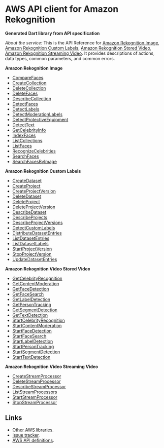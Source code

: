 # AWS API client for Amazon Rekognition

**Generated Dart library from API specification**

*About the service:*
This is the API Reference for <a
href="https://docs.aws.amazon.com/rekognition/latest/dg/images.html">Amazon
Rekognition Image</a>, <a
href="https://docs.aws.amazon.com/rekognition/latest/customlabels-dg/what-is.html">Amazon
Rekognition Custom Labels</a>, <a
href="https://docs.aws.amazon.com/rekognition/latest/dg/video.html">Amazon
Rekognition Stored Video</a>, <a
href="https://docs.aws.amazon.com/rekognition/latest/dg/streaming-video.html">Amazon
Rekognition Streaming Video</a>. It provides descriptions of actions, data
types, common parameters, and common errors.

<b>Amazon Rekognition Image</b>

<ul>
<li>
<a
href="https://docs.aws.amazon.com/rekognition/latest/APIReference/API_CompareFaces.html">CompareFaces</a>
</li>
<li>
<a
href="https://docs.aws.amazon.com/rekognition/latest/APIReference/API_CreateCollection.html">CreateCollection</a>
</li>
<li>
<a
href="https://docs.aws.amazon.com/rekognition/latest/APIReference/API_DeleteCollection.html">DeleteCollection</a>
</li>
<li>
<a
href="https://docs.aws.amazon.com/rekognition/latest/APIReference/API_DeleteFaces.html">DeleteFaces</a>
</li>
<li>
<a
href="https://docs.aws.amazon.com/rekognition/latest/APIReference/API_DescribeCollection.html">DescribeCollection</a>
</li>
<li>
<a
href="https://docs.aws.amazon.com/rekognition/latest/APIReference/API_DetectFaces.html">DetectFaces</a>
</li>
<li>
<a
href="https://docs.aws.amazon.com/rekognition/latest/APIReference/API_DetectLabels.html">DetectLabels</a>
</li>
<li>
<a
href="https://docs.aws.amazon.com/rekognition/latest/APIReference/API_DetectModerationLabels.html">DetectModerationLabels</a>
</li>
<li>
<a
href="https://docs.aws.amazon.com/rekognition/latest/APIReference/API_DetectProtectiveEquipment.html">DetectProtectiveEquipment</a>
</li>
<li>
<a
href="https://docs.aws.amazon.com/rekognition/latest/APIReference/API_DetectText.html">DetectText</a>
</li>
<li>
<a
href="https://docs.aws.amazon.com/rekognition/latest/APIReference/API_GetCelebrityInfo.html">GetCelebrityInfo</a>
</li>
<li>
<a
href="https://docs.aws.amazon.com/rekognition/latest/APIReference/API_IndexFaces.html">IndexFaces</a>
</li>
<li>
<a
href="https://docs.aws.amazon.com/rekognition/latest/APIReference/API_ListCollections.html">ListCollections</a>
</li>
<li>
<a
href="https://docs.aws.amazon.com/rekognition/latest/APIReference/API_ListFaces.html">ListFaces</a>
</li>
<li>
<a
href="https://docs.aws.amazon.com/rekognition/latest/APIReference/API_RecognizeCelebrities.html">RecognizeCelebrities</a>
</li>
<li>
<a
href="https://docs.aws.amazon.com/rekognition/latest/APIReference/API_SearchFaces.html">SearchFaces</a>
</li>
<li>
<a
href="https://docs.aws.amazon.com/rekognition/latest/APIReference/API_SearchFacesByImage.html">SearchFacesByImage</a>
</li>
</ul>
<b>Amazon Rekognition Custom Labels</b>

<ul>
<li>
<a
href="https://docs.aws.amazon.com/rekognition/latest/APIReference/API_CreateDataset.html">CreateDataset</a>
</li>
<li>
<a
href="https://docs.aws.amazon.com/rekognition/latest/APIReference/API_CreateProject.html">CreateProject</a>
</li>
<li>
<a
href="https://docs.aws.amazon.com/rekognition/latest/APIReference/API_CreateProjectVersion.html">CreateProjectVersion</a>
</li>
<li>
<a
href="https://docs.aws.amazon.com/rekognition/latest/APIReference/API_DeleteDataset.html">DeleteDataset</a>
</li>
<li>
<a
href="https://docs.aws.amazon.com/rekognition/latest/APIReference/API_DeleteProject.html">DeleteProject</a>
</li>
<li>
<a
href="https://docs.aws.amazon.com/rekognition/latest/APIReference/API_DeleteProjectVersion.html">DeleteProjectVersion</a>
</li>
<li>
<a
href="https://docs.aws.amazon.com/rekognition/latest/APIReference/API_DescribeDataset.html">DescribeDataset</a>
</li>
<li>
<a
href="https://docs.aws.amazon.com/rekognition/latest/APIReference/API_DescribeProjects.html">DescribeProjects</a>
</li>
<li>
<a
href="https://docs.aws.amazon.com/rekognition/latest/APIReference/API_DescribeProjectVersions.html">DescribeProjectVersions</a>
</li>
<li>
<a
href="https://docs.aws.amazon.com/rekognition/latest/APIReference/API_DetectCustomLabels.html">DetectCustomLabels</a>
</li>
<li>
<a
href="https://docs.aws.amazon.com/rekognition/latest/APIReference/API_DistributeDatasetEntries.html">DistributeDatasetEntries</a>
</li>
<li>
<a
href="https://docs.aws.amazon.com/rekognition/latest/APIReference/API_ListDatasetEntries.html">ListDatasetEntries</a>
</li>
<li>
<a
href="https://docs.aws.amazon.com/rekognition/latest/APIReference/API_ListDatasetLabels.html">ListDatasetLabels</a>
</li>
<li>
<a
href="https://docs.aws.amazon.com/rekognition/latest/APIReference/API_StartProjectVersion.html">StartProjectVersion</a>
</li>
<li>
<a
href="https://docs.aws.amazon.com/rekognition/latest/APIReference/API_StopProjectVersion.html">StopProjectVersion</a>
</li>
<li>
<a
href="https://docs.aws.amazon.com/rekognition/latest/APIReference/API_UpdateDatasetEntries.html">UpdateDatasetEntries</a>
</li>
</ul>
<b>Amazon Rekognition Video Stored Video</b>

<ul>
<li>
<a
href="https://docs.aws.amazon.com/rekognition/latest/APIReference/API_GetCelebrityRecognition.html">GetCelebrityRecognition</a>
</li>
<li>
<a
href="https://docs.aws.amazon.com/rekognition/latest/APIReference/API_GetContentModeration.html">GetContentModeration</a>
</li>
<li>
<a
href="https://docs.aws.amazon.com/rekognition/latest/APIReference/API_GetFaceDetection.html">GetFaceDetection</a>
</li>
<li>
<a
href="https://docs.aws.amazon.com/rekognition/latest/APIReference/API_GetFaceSearch.html">GetFaceSearch</a>
</li>
<li>
<a
href="https://docs.aws.amazon.com/rekognition/latest/APIReference/API_GetLabelDetection.html">GetLabelDetection</a>
</li>
<li>
<a
href="https://docs.aws.amazon.com/rekognition/latest/APIReference/API_GetPersonTracking.html">GetPersonTracking</a>
</li>
<li>
<a
href="https://docs.aws.amazon.com/rekognition/latest/APIReference/API_GetSegmentDetection.html">GetSegmentDetection</a>
</li>
<li>
<a
href="https://docs.aws.amazon.com/rekognition/latest/APIReference/API_GetTextDetection.html">GetTextDetection</a>
</li>
<li>
<a
href="https://docs.aws.amazon.com/rekognition/latest/APIReference/API_StartCelebrityRecognition.html">StartCelebrityRecognition</a>
</li>
<li>
<a
href="https://docs.aws.amazon.com/rekognition/latest/APIReference/API_StartContentModeration.html">StartContentModeration</a>
</li>
<li>
<a
href="https://docs.aws.amazon.com/rekognition/latest/APIReference/API_StartFaceDetection.html">StartFaceDetection</a>
</li>
<li>
<a
href="https://docs.aws.amazon.com/rekognition/latest/APIReference/API_StartFaceSearch.html">StartFaceSearch</a>
</li>
<li>
<a
href="https://docs.aws.amazon.com/rekognition/latest/APIReference/API_StartLabelDetection.html">StartLabelDetection</a>
</li>
<li>
<a
href="https://docs.aws.amazon.com/rekognition/latest/APIReference/API_StartPersonTracking.html">StartPersonTracking</a>
</li>
<li>
<a
href="https://docs.aws.amazon.com/rekognition/latest/APIReference/API_StartSegmentDetection.html">StartSegmentDetection</a>
</li>
<li>
<a
href="https://docs.aws.amazon.com/rekognition/latest/APIReference/API_StartTextDetection.html">StartTextDetection</a>
</li>
</ul>
<b>Amazon Rekognition Video Streaming Video</b>

<ul>
<li>
<a
href="https://docs.aws.amazon.com/rekognition/latest/APIReference/API_CreateStreamProcessor.html">CreateStreamProcessor</a>
</li>
<li>
<a
href="https://docs.aws.amazon.com/rekognition/latest/APIReference/API_DeleteStreamProcessor.html">DeleteStreamProcessor</a>
</li>
<li>
<a
href="https://docs.aws.amazon.com/rekognition/latest/APIReference/API_DescribeStreamProcessor.html">DescribeStreamProcessor</a>
</li>
<li>
<a
href="https://docs.aws.amazon.com/rekognition/latest/APIReference/API_ListStreamProcessors.html">ListStreamProcessors</a>
</li>
<li>
<a
href="https://docs.aws.amazon.com/rekognition/latest/APIReference/API_StartStreamProcessor.html">StartStreamProcessor</a>
</li>
<li>
<a
href="https://docs.aws.amazon.com/rekognition/latest/APIReference/API_StopStreamProcessor.html">StopStreamProcessor</a>
</li>
</ul>

## Links

- [Other AWS libraries](https://github.com/agilord/aws_client/tree/master/generated).
- [Issue tracker](https://github.com/agilord/aws_client/issues).
- [AWS API definitions](https://github.com/aws/aws-sdk-js/tree/master/apis).
